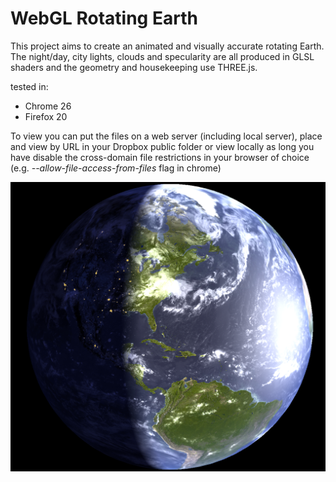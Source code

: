 WebGL Rotating Earth
====================

This project aims to create an animated and visually accurate rotating Earth.
The night/day, city lights, clouds and specularity are all produced in GLSL shaders and the geometry and housekeeping use THREE.js.

tested in:
* Chrome 26
* Firefox 20

To view you can put the files on a web server (including local server), place and view by URL in your Dropbox public folder or view locally as long you have disable the cross-domain file restrictions in your browser of choice (e.g. _--allow-file-access-from-files_ flag in chrome)

![screenshot](/screenshot.png "Screenshot")